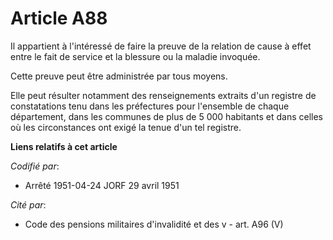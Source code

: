 # Article A88

Il appartient à l'intéressé de faire la preuve de la relation de cause à effet entre le fait de service et la blessure ou la
maladie invoquée.

Cette preuve peut être administrée par tous moyens.

Elle peut résulter notamment des renseignements extraits d'un registre de constatations tenu dans les préfectures pour
l'ensemble de chaque département, dans les communes de plus de 5 000 habitants et dans celles où les circonstances ont exigé
la tenue d'un tel registre.

**Liens relatifs à cet article**

_Codifié par_:

  - Arrêté 1951-04-24 JORF 29 avril 1951

_Cité par_:

  - Code des pensions militaires d'invalidité et des v - art. A96 (V)
